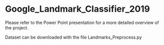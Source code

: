 # Google_Landmark_Classifier_2019

Please refer to the Power Point presentation for a more detailed overview of the project.

Dataset can be downloaded with the file Landmarks_Preprocess.py
